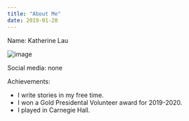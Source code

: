 ```yaml
---
title: "About Me"
date: 2019-01-20
---
```


Name: Katherine Lau

![image](https://user-images.githubusercontent.com/84082331/119583986-c2265180-bd95-11eb-9027-f861102c67f4.png)

Social media: none

Achievements:

- I write stories in my free time.
- I won a Gold Presidental Volunteer award for 2019-2020.
- I played in Carnegie Hall.
